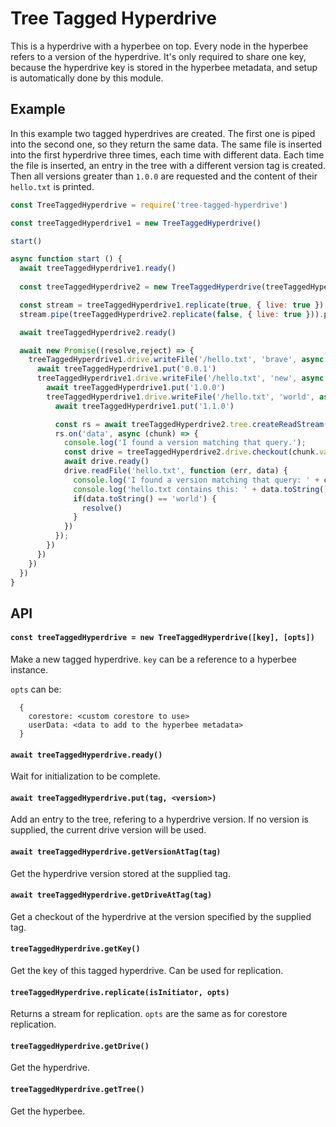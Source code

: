 # Tree Tagged Hyperdrive
This is a hyperdrive with a hyperbee on top. Every node in the hyperbee refers to a version of the hyperdrive. It's only required to share one key, because the hyperdrive key is stored in the hyperbee metadata, and setup is automatically done by this module.

## Example
In this example two tagged hyperdrives are created. The first one is piped into the second one, so they return the same data. The same file is inserted into the first hyperdrive three times, each time with different data. Each time the file is inserted, an entry in the tree with a different version tag is created. Then all versions greater than `1.0.0` are requested and the content of their `hello.txt` is printed.

```js
const TreeTaggedHyperdrive = require('tree-tagged-hyperdrive')

const treeTaggedHyperdrive1 = new TreeTaggedHyperdrive()

start()

async function start () {
  await treeTaggedHyperdrive1.ready()
  
  const treeTaggedHyperdrive2 = new TreeTaggedHyperdrive(treeTaggedHyperdrive1.getKey())

  const stream = treeTaggedHyperdrive1.replicate(true, { live: true })
  stream.pipe(treeTaggedHyperdrive2.replicate(false, { live: true })).pipe(stream) 

  await treeTaggedHyperdrive2.ready()

  await new Promise((resolve,reject) => {
    treeTaggedHyperdrive1.drive.writeFile('/hello.txt', 'brave', async function (err) {
      await treeTaggedHyperdrive1.put('0.0.1')
      treeTaggedHyperdrive1.drive.writeFile('/hello.txt', 'new', async function (err) {
        await treeTaggedHyperdrive1.put('1.0.0')
        treeTaggedHyperdrive1.drive.writeFile('/hello.txt', 'world', async function (err) {
          await treeTaggedHyperdrive1.put('1.1.0')

          const rs = await treeTaggedHyperdrive2.tree.createReadStream({ gte: '1.0.0' })
          rs.on('data', async (chunk) => {
            console.log('I found a version matching that query.');
            const drive = treeTaggedHyperdrive2.drive.checkout(chunk.value.toString())
            await drive.ready()
            drive.readFile('hello.txt', function (err, data) {
              console.log('I found a version matching that query: ' + chunk.key.toString())
              console.log('hello.txt contains this: ' + data.toString())
              if(data.toString() == 'world') {
                resolve()
              }
            })
          });
        })
      })
    })
  })
}
```

## API
#### `const treeTaggedHyperdrive = new TreeTaggedHyperdrive([key], [opts])`

Make a new tagged hyperdrive. `key` can be a reference to a hyperbee instance.

`opts` can be:

```
  {
    corestore: <custom corestore to use>
    userData: <data to add to the hyperbee metadata>
  }
```

#### `await treeTaggedHyperdrive.ready()`
Wait for initialization to be complete.

#### `await treeTaggedHyperdrive.put(tag, <version>)`
Add an entry to the tree, refering to a hyperdrive version. If no version is supplied, the current drive version will be used.

#### `await treeTaggedHyperdrive.getVersionAtTag(tag)`
Get the hyperdrive version stored at the supplied tag.

#### `await treeTaggedHyperdrive.getDriveAtTag(tag)`
Get a checkout of the hyperdrive at the version specified by the supplied tag.

#### `treeTaggedHyperdrive.getKey()`
Get the key of this tagged hyperdrive. Can be used for replication.

#### `treeTaggedHyperdrive.replicate(isInitiator, opts)`
Returns a stream for replication. `opts` are the same as for corestore replication.

#### `treeTaggedHyperdrive.getDrive()`
Get the hyperdrive.

#### `treeTaggedHyperdrive.getTree()`
Get the hyperbee.